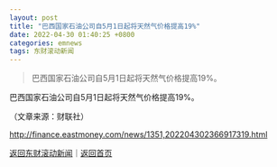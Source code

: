 ```yaml
---
layout: post
title: "巴西国家石油公司自5月1日起将天然气价格提高19%"
date: 2022-04-30 01:40:25 +0800
categories: emnews
tags: 东财滚动新闻
---
```

> 巴西国家石油公司自5月1日起将天然气价格提高19%。

<p>巴西国家石油公司自5月1日起将天然气价格提高19%。</p><p class="em_media">（文章来源：财联社）</p>

<http://finance.eastmoney.com/news/1351,202204302366917319.html>

[返回东财滚动新闻](//finews.withounder.com/emnews/)｜[返回首页](//finews.withounder.com/)